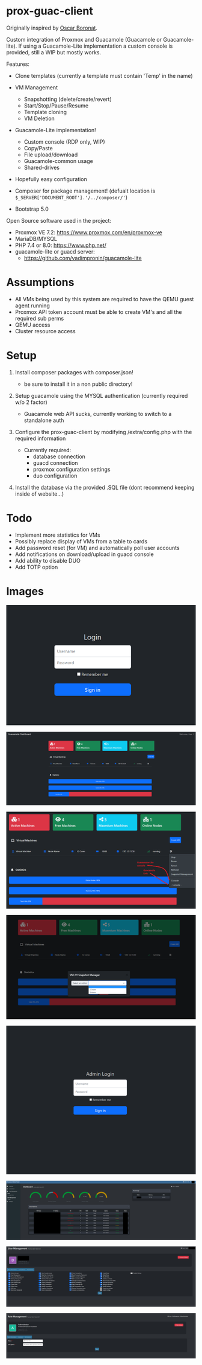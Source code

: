 # prox-guac-client

Originally inspired by [Oscar Boronat](https://github.com/osc3b/proxmox-guacamole-client).

Custom integration of Proxmox and Guacamole (Guacamole or Guacamole-lite). If using a Guacamole-Lite implementation a custom console is provided, still a WIP but mostly works.

Features: 

- Clone templates (currently a template must contain 'Temp' in the name)
- VM Management
  - Snapshotting (delete/create/revert)
  - Start/Stop/Pause/Resume
  - Template cloning 
  - VM Deletion

- Guacamole-Lite implementation!
  - Custom console (RDP only, WIP)
  - Copy/Paste
  - File upload/download
  - Guacamole-common usage
  - Shared-drives

- Hopefully easy configuration
- Composer for package management! (defualt location is ```$_SERVER['DOCUMENT_ROOT'].'/../composer/'```)
- Bootstrap 5.0

Open Source software used in the project:
- Proxmox VE 7.2: https://www.proxmox.com/en/proxmox-ve
- MariaDB/MYSQL
- PHP 7.4 or 8.0: https://www.php.net/
- guacamole-lite or guacd server: 
  - https://github.com/vadimpronin/guacamole-lite

# Assumptions
- All VMs being used by this system are required to have the QEMU guest agent running
- Proxmox API token account must be able to create VM's and all the required sub perms
- QEMU access
- Cluster resource access


# Setup

1. Install composer packages with composer.json!
   - be sure to install it in a non public directory!

2. Setup guacamole using the MYSQL authentication (currently required w/o 2 factor)
   - Guacamole web API sucks, currently working to switch to a standalone auth

3. Configure the prox-guac-client by modifying /extra/config.php with the required information
   - Currently required: 
     - database connection
     - guacd connection 
     - proxmox configuration settings
     - duo configuration

4. Install the database via the provided .SQL file (dont recommend keeping inside of website...)

     
# Todo

- Implement more statistics for VMs
- Possibly replace display of VMs from a table to cards
- Add password reset (for VM) and automatically poll user accounts 
- Add notifications on download/upload in guacd console
- Add ability to disable DUO
- Add TOTP option


# Images

![Login Page](/images/login.png)

![Dashboard](/images/dashboard.PNG)

![VM Management](/images/vm_man.png)

![Snapshot Management](/images/snapman.png)

![Admin Login Page](/images/admin_login.PNG)

![Admin Overview Page](/images/admin_index.png)

![User management](/images/user_management.PNG)

![Role Management](/images/role_management.PNG)